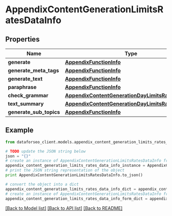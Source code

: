 # AppendixContentGenerationLimitsRatesDataInfo


## Properties

Name | Type | Description | Notes
------------ | ------------- | ------------- | -------------
**generate** | [**AppendixFunctionInfo**](AppendixFunctionInfo.md) |  | [optional] 
**generate_meta_tags** | [**AppendixFunctionInfo**](AppendixFunctionInfo.md) |  | [optional] 
**generate_text** | [**AppendixFunctionInfo**](AppendixFunctionInfo.md) |  | [optional] 
**paraphrase** | [**AppendixFunctionInfo**](AppendixFunctionInfo.md) |  | [optional] 
**check_grammar** | [**AppendixContentGenerationDayLimitsRatesDataInfo**](AppendixContentGenerationDayLimitsRatesDataInfo.md) |  | [optional] 
**text_summary** | [**AppendixContentGenerationDayLimitsRatesDataInfo**](AppendixContentGenerationDayLimitsRatesDataInfo.md) |  | [optional] 
**generate_sub_topics** | [**AppendixFunctionInfo**](AppendixFunctionInfo.md) |  | [optional] 

## Example

```python
from dataforseo_client.models.appendix_content_generation_limits_rates_data_info import AppendixContentGenerationLimitsRatesDataInfo

# TODO update the JSON string below
json = "{}"
# create an instance of AppendixContentGenerationLimitsRatesDataInfo from a JSON string
appendix_content_generation_limits_rates_data_info_instance = AppendixContentGenerationLimitsRatesDataInfo.from_json(json)
# print the JSON string representation of the object
print AppendixContentGenerationLimitsRatesDataInfo.to_json()

# convert the object into a dict
appendix_content_generation_limits_rates_data_info_dict = appendix_content_generation_limits_rates_data_info_instance.to_dict()
# create an instance of AppendixContentGenerationLimitsRatesDataInfo from a dict
appendix_content_generation_limits_rates_data_info_form_dict = appendix_content_generation_limits_rates_data_info.from_dict(appendix_content_generation_limits_rates_data_info_dict)
```
[[Back to Model list]](../README.md#documentation-for-models) [[Back to API list]](../README.md#documentation-for-api-endpoints) [[Back to README]](../README.md)


